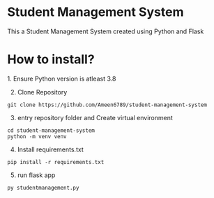 <h1>Student Management System</h1>
<p>This a Student Management System created using Python and Flask</p>
<h1>How to install?</h1>
1. Ensure Python version is atleast 3.8 <br>

2. Clone Repository

```
git clone https://github.com/Ameen6789/student-management-system
``` 

3. entry repository folder and Create virtual environment

```
cd student-management-system
python -m venv venv
```

4. Install requirements.txt
```
pip install -r requirements.txt
```

5. run flask app
```
py studentmanagement.py  
```
